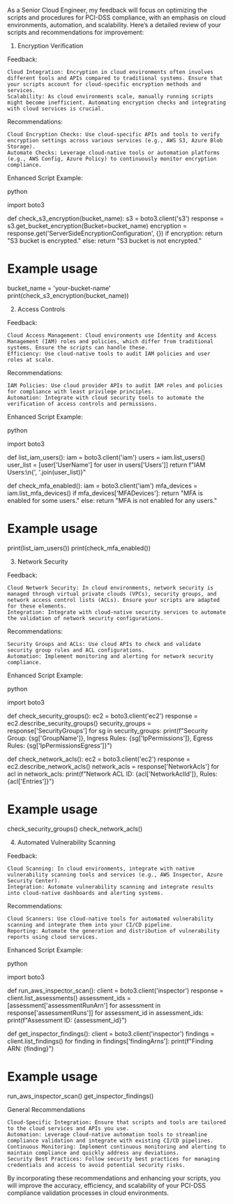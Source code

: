 As a Senior Cloud Engineer, my feedback will focus on optimizing the scripts and procedures for PCI-DSS compliance, with an emphasis on cloud environments, automation, and scalability. Here’s a detailed review of your scripts and recommendations for improvement:
1. Encryption Verification

Feedback:

    Cloud Integration: Encryption in cloud environments often involves different tools and APIs compared to traditional systems. Ensure that your scripts account for cloud-specific encryption methods and services.
    Scalability: As cloud environments scale, manually running scripts might become inefficient. Automating encryption checks and integrating with cloud services is crucial.

Recommendations:

    Cloud Encryption Checks: Use cloud-specific APIs and tools to verify encryption settings across various services (e.g., AWS S3, Azure Blob Storage).
    Automate Checks: Leverage cloud-native tools or automation platforms (e.g., AWS Config, Azure Policy) to continuously monitor encryption compliance.

Enhanced Script Example:

python

import boto3

def check_s3_encryption(bucket_name):
    s3 = boto3.client('s3')
    response = s3.get_bucket_encryption(Bucket=bucket_name)
    encryption = response.get('ServerSideEncryptionConfiguration', {})
    if encryption:
        return "S3 bucket is encrypted."
    else:
        return "S3 bucket is not encrypted."

# Example usage
bucket_name = 'your-bucket-name'
print(check_s3_encryption(bucket_name))

2. Access Controls

Feedback:

    Cloud Access Management: Cloud environments use Identity and Access Management (IAM) roles and policies, which differ from traditional systems. Ensure the scripts can handle these.
    Efficiency: Use cloud-native tools to audit IAM policies and user roles at scale.

Recommendations:

    IAM Policies: Use cloud provider APIs to audit IAM roles and policies for compliance with least privilege principles.
    Automation: Integrate with cloud security tools to automate the verification of access controls and permissions.

Enhanced Script Example:

python

import boto3

def list_iam_users():
    iam = boto3.client('iam')
    users = iam.list_users()
    user_list = [user['UserName'] for user in users['Users']]
    return f"IAM Users:\n{', '.join(user_list)}"

def check_mfa_enabled():
    iam = boto3.client('iam')
    mfa_devices = iam.list_mfa_devices()
    if mfa_devices['MFADevices']:
        return "MFA is enabled for some users."
    else:
        return "MFA is not enabled for any users."

# Example usage
print(list_iam_users())
print(check_mfa_enabled())

3. Network Security

Feedback:

    Cloud Network Security: In cloud environments, network security is managed through virtual private clouds (VPCs), security groups, and network access control lists (ACLs). Ensure your scripts are adapted for these elements.
    Integration: Integrate with cloud-native security services to automate the validation of network security configurations.

Recommendations:

    Security Groups and ACLs: Use cloud APIs to check and validate security group rules and ACL configurations.
    Automation: Implement monitoring and alerting for network security compliance.

Enhanced Script Example:

python

import boto3

def check_security_groups():
    ec2 = boto3.client('ec2')
    response = ec2.describe_security_groups()
    security_groups = response['SecurityGroups']
    for sg in security_groups:
        print(f"Security Group: {sg['GroupName']}, Ingress Rules: {sg['IpPermissions']}, Egress Rules: {sg['IpPermissionsEgress']}")

def check_network_acls():
    ec2 = boto3.client('ec2')
    response = ec2.describe_network_acls()
    network_acls = response['NetworkAcls']
    for acl in network_acls:
        print(f"Network ACL ID: {acl['NetworkAclId']}, Rules: {acl['Entries']}")

# Example usage
check_security_groups()
check_network_acls()

4. Automated Vulnerability Scanning

Feedback:

    Cloud Scanning: In cloud environments, integrate with native vulnerability scanning tools and services (e.g., AWS Inspector, Azure Security Center).
    Integration: Automate vulnerability scanning and integrate results into cloud-native dashboards and alerting systems.

Recommendations:

    Cloud Scanners: Use cloud-native tools for automated vulnerability scanning and integrate them into your CI/CD pipeline.
    Reporting: Automate the generation and distribution of vulnerability reports using cloud services.

Enhanced Script Example:

python

import boto3

def run_aws_inspector_scan():
    client = boto3.client('inspector')
    response = client.list_assessments()
    assessment_ids = [assessment['assessmentRunArn'] for assessment in response['assessmentRuns']]
    for assessment_id in assessment_ids:
        print(f"Assessment ID: {assessment_id}")

def get_inspector_findings():
    client = boto3.client('inspector')
    findings = client.list_findings()
    for finding in findings['findingArns']:
        print(f"Finding ARN: {finding}")

# Example usage
run_aws_inspector_scan()
get_inspector_findings()

General Recommendations

    Cloud-Specific Integration: Ensure that scripts and tools are tailored to the cloud services and APIs you use.
    Automation: Leverage cloud-native automation tools to streamline compliance validation and integrate with existing CI/CD pipelines.
    Continuous Monitoring: Implement continuous monitoring and alerting to maintain compliance and quickly address any deviations.
    Security Best Practices: Follow security best practices for managing credentials and access to avoid potential security risks.

By incorporating these recommendations and enhancing your scripts, you will improve the accuracy, efficiency, and scalability of your PCI-DSS compliance validation processes in cloud environments.
